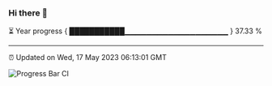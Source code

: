 ### Hi there 👋

⏳ Year progress { ███████████▁▁▁▁▁▁▁▁▁▁▁▁▁▁▁▁▁▁▁ } 37.33 %

---

⏰ Updated on Wed, 17 May 2023 06:13:01 GMT

![Progress Bar CI](https://github.com/liununu/liununu/workflows/Progress%20Bar%20CI/badge.svg)
